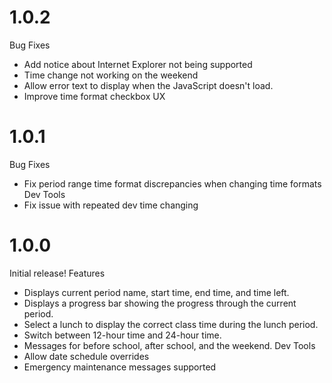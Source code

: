 ---
---

# 1.0.2
Bug Fixes
 - Add notice about Internet Explorer not being supported
 - Time change not working on the weekend
 - Allow error text to display when the JavaScript doesn't load.
 - Improve time format checkbox UX

# 1.0.1
Bug Fixes
 - Fix period range time format discrepancies when changing time formats  
Dev Tools
 - Fix issue with repeated dev time changing

# 1.0.0
Initial release!
Features
 - Displays current period name, start time, end time, and time left.
 - Displays a progress bar showing the progress through the current period.
 - Select a lunch to display the correct class time during the lunch period.
 - Switch between 12-hour time and 24-hour time.
 - Messages for before school, after school, and the weekend.
 Dev Tools
 - Allow date schedule overrides
 - Emergency maintenance messages supported

